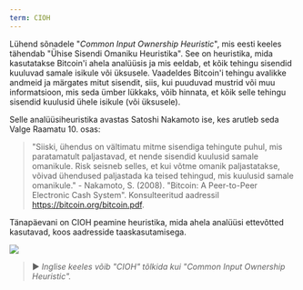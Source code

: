 ```yaml
---
term: CIOH
---
```


Lühend sõnadele "*Common Input Ownership Heuristic*", mis eesti keeles tähendab "Ühise Sisendi Omaniku Heuristika". See on heuristika, mida kasutatakse Bitcoin'i ahela analüüsis ja mis eeldab, et kõik tehingu sisendid kuuluvad samale isikule või üksusele. Vaadeldes Bitcoin'i tehingu avalikke andmeid ja märgates mitut sisendit, siis, kui puuduvad mustrid või muu informatsioon, mis seda ümber lükkaks, võib hinnata, et kõik selle tehingu sisendid kuulusid ühele isikule (või üksusele).

Selle analüüsiheuristika avastas Satoshi Nakamoto ise, kes arutleb seda Valge Raamatu 10. osas:

> "Siiski, ühendus on vältimatu mitme sisendiga tehingute puhul, mis paratamatult paljastavad, et nende sisendid kuulusid samale omanikule. Risk seisneb selles, et kui võtme omanik paljastatakse, võivad ühendused paljastada ka teised tehingud, mis kuulusid samale omanikule." - Nakamoto, S. (2008). "Bitcoin: A Peer-to-Peer Electronic Cash System". Konsulteeritud aadressil https://bitcoin.org/bitcoin.pdf.

Tänapäevani on CIOH peamine heuristika, mida ahela analüüsi ettevõtted kasutavad, koos aadresside taaskasutamisega.

![](../../dictionnaire/assets/13.png)

> ► *Inglise keeles võib "CIOH" tõlkida kui "Common Input Ownership Heuristic".*